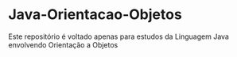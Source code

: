 # Java-Orientacao-Objetos
Este repositório é voltado apenas para estudos da Linguagem Java envolvendo Orientação a Objetos
